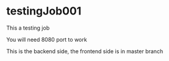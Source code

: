 # testingJob001
This a testing job

You will need 8080 port to work

This is the backend side, the frontend side is in master branch
